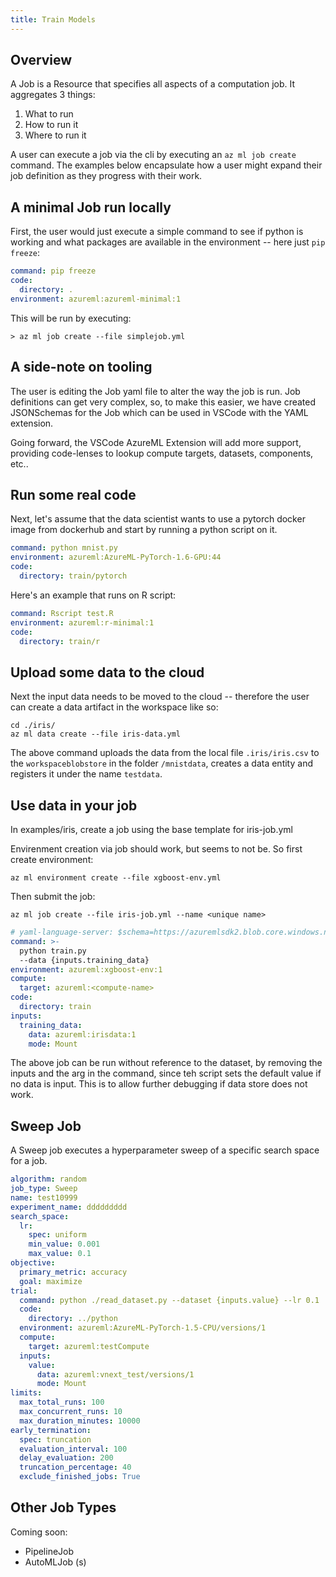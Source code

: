 ```yaml
---
title: Train Models
---
```


## Overview

A Job is a Resource that specifies all aspects of a computation job. It aggregates 3 things:

1. What to run
2. How to run it
3. Where to run it

A user can execute a job via the cli by executing an `az ml job create` command. The examples below encapsulate how a user might expand their job definition as they progress with their work.

## A minimal Job run locally

First, the user would just execute a simple command to see if python is working and what packages are available in the environment -- here just `pip freeze`:

```yml
command: pip freeze
code:
  directory: .
environment: azureml:azureml-minimal:1
```

This will be run by executing:
``` cli
> az ml job create --file simplejob.yml
```

## A side-note on tooling

The user is editing the Job yaml file to alter the way the job is run. Job definitions can get very complex, so, to make this easier, we have created JSONSchemas for the Job which can be used in VSCode with the YAML extension. 

Going forward, the VSCode AzureML Extension will add more support, providing code-lenses to lookup compute targets, datasets, components, etc.. 

## Run some real code

Next, let's assume that the data scientist wants to use a pytorch docker image from dockerhub and start by running a python script on it.

```yml
command: python mnist.py
environment: azureml:AzureML-PyTorch-1.6-GPU:44
code: 
  directory: train/pytorch
```

Here's an example that runs on R script:
```yml
command: Rscript test.R
environment: azureml:r-minimal:1
code: 
  directory: train/r
```

## Upload some data to the cloud

Next the input data needs to be moved to the cloud -- therefore the user can create a data artifact in the workspace like so:

```cli
cd ./iris/
az ml data create --file iris-data.yml
```

The above command uploads the data from the local file `.iris/iris.csv` to the `workspaceblobstore` in the folder `/mnistdata`, creates a data entity and registers it under the name `testdata`.

## Use data in your job

In examples/iris, create a job using the base template for iris-job.yml

Envirenment creation via job should work, but seems to not be. So first create environment:

```cli
az ml environment create --file xgboost-env.yml
```
Then submit the job:
```cli
az ml job create --file iris-job.yml --name <unique name>
```

```yml
# yaml-language-server: $schema=https://azuremlsdk2.blob.core.windows.net/latest/commandJob.schema.json
command: >-
  python train.py 
  --data {inputs.training_data} 
environment: azureml:xgboost-env:1
compute:
  target: azureml:<compute-name>
code: 
  directory: train
inputs:
  training_data:
    data: azureml:irisdata:1
    mode: Mount
```

The above job can be run without reference to the dataset, by removing the inputs and the arg in the command, since teh script sets the default value if no data is input. This is to allow further debugging if data store does not work.

## Sweep Job
A Sweep job executes a hyperparameter sweep of a specific search space for a job.

```yml
algorithm: random
job_type: Sweep
name: test10999
experiment_name: ddddddddd
search_space:
  lr:
    spec: uniform
    min_value: 0.001
    max_value: 0.1     
objective:
  primary_metric: accuracy
  goal: maximize
trial:
  command: python ./read_dataset.py --dataset {inputs.value} --lr 0.1
  code: 
    directory: ../python
  environment: azureml:AzureML-PyTorch-1.5-CPU/versions/1
  compute:
    target: azureml:testCompute
  inputs:
    value:
      data: azureml:vnext_test/versions/1
      mode: Mount
limits:
  max_total_runs: 100
  max_concurrent_runs: 10
  max_duration_minutes: 10000
early_termination:
  spec: truncation
  evaluation_interval: 100
  delay_evaluation: 200
  truncation_percentage: 40
  exclude_finished_jobs: True
```

## Other Job Types
Coming soon:
- PipelineJob
- AutoMLJob (s)
